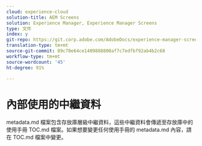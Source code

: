 ```yaml
---
cloud: experience-cloud
solution-title: AEM Screens
solution: Experience Manager, Experience Manager Screens
type: 文件
index: y
git-repo: https://git.corp.adobe.com/AdobeDocs/experience-manager-screens.zh-Hant
translation-type: tm+mt
source-git-commit: 89c70e64ce1409888800af7c7edfbf92ab4b2c68
workflow-type: tm+mt
source-wordcount: '45'
ht-degree: 91%

---
```



# 內部使用的中繼資料

metadata.md 檔案包含存放庫層級中繼資料，這些中繼資料會傳遞至存放庫中的使用手冊 TOC.md 檔案。如果想要變更任何使用手冊的 metadata.md 內容，請在 TOC.md 檔案中變更。

